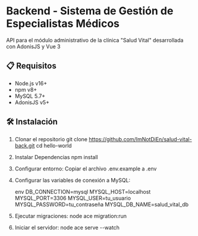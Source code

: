 # Backend - Sistema de Gestión de Especialistas Médicos

API para el módulo administrativo de la clínica "Salud Vital" desarrollada con AdonisJS y Vue 3

## 📋 Requisitos

- Node.js v16+
- npm v8+
- MySQL 5.7+
- AdonisJS v5+

## 🛠 Instalación

1. Clonar el repositorio
   git clone https://github.com/ImNotDiEn/salud-vital-back.git
   cd hello-world

2. Instalar Dependencias
   npm install

3. Configurar entorno:
   Copiar el archivo .env.example a .env

4. Configurar las variables de conexión a MySQL:

   env
   DB_CONNECTION=mysql
   MYSQL_HOST=localhost
   MYSQL_PORT=3306
   MYSQL_USER=tu_usuario
   MYSQL_PASSWORD=tu_contraseña
   MYSQL_DB_NAME=salud_vital_db
   
5. Ejecutar migraciones:
   node ace migration:run

6. Iniciar el servidor: 
   node ace serve --watch
